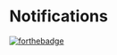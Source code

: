 # Notifications

[![forthebadge](https://forthebadge.com/images/badges/fuck-it-ship-it.svg)](https://forthebadge.com)
